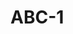 # ABC-1
<html>

<head>
    <meta charset="utf-8">
    <meta name="viewport" content="width=device-width, initial-scale=1.0, shrink-to-fit=no">
    <title>Home - Brand</title>
    <link rel="stylesheet" href="https://stackpath.bootstrapcdn.com/bootstrap/4.4.1/css/bootstrap.min.css" integrity="sha384-Vkoo8x4CGsO3+Hhxv8T/Q5PaXtkKtu6ug5TOeNV6gBiFeWPGFN9MuhOf23Q9Ifjh" crossorigin="anonymous">
    <link rel="stylesheet" href="assets/bootstrap/css/bootstrap.min.css">
    <link rel="stylesheet" href="https://fonts.googleapis.com/css?family=Montserrat:400,700">
    <link rel="stylesheet" href="https://fonts.googleapis.com/css?family=Kaushan+Script">
    <link rel="stylesheet" href="https://fonts.googleapis.com/css?family=Droid+Serif:400,700,400italic,700italic">
    <link rel="stylesheet" href="https://fonts.googleapis.com/css?family=Roboto+Slab:400,100,300,700">
    <link rel="stylesheet" href="assets/fonts/font-awesome.min.css">
    <link rel="stylesheet" href="assets/css/stylesheet.css">
    <link src="https://code.jquery.com/jquery-3.4.1.slim.min.js" integrity="sha384-J6qa4849blE2+poT4WnyKhv5vZF5SrPo0iEjwBvKU7imGFAV0wwj1yYfoRSJoZ+n" crossorigin="anonymous"></script>
    <link src="https://cdn.jsdelivr.net/npm/popper.js@1.16.0/dist/umd/popper.min.js" integrity="sha384-Q6E9RHvbIyZFJoft+2mJbHaEWldlvI9IOYy5n3zV9zzTtmI3UksdQRVvoxMfooAo" crossorigin="anonymous"></script>
    <link src="https://stackpath.bootstrapcdn.com/bootstrap/4.4.1/js/bootstrap.min.js" integrity="sha384-wfSDF2E50Y2D1uUdj0O3uMBJnjuUD4Ih7YwaYd1iqfktj0Uod8GCExl3Og8ifwB6" crossorigin="anonymous"></script>
</head>
</html>

